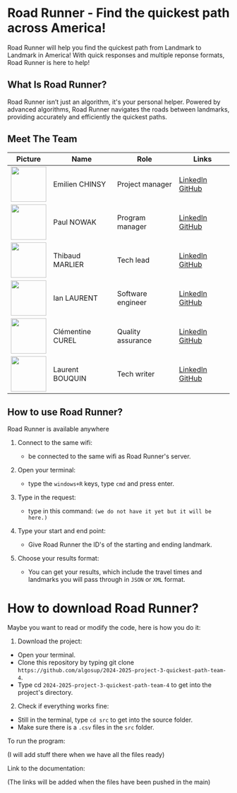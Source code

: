# Road Runner - Find the quickest path across America! 

Road Runner will help you find the quickest path from Landmark to Landmark in America! With quick responses and multiple reponse formats, Road Runner is here to help!

## What Is Road Runner?

Road Runner isn’t just an algorithm, it's your personal helper. Powered by advanced algorithms, Road Runner navigates the roads between landmarks, providing accurately and efficiently the quickest paths.

## Meet The Team

<div align="center">

| Picture | Name       | Role               | Links                                                             |
| ----- | --------------- | ------------------------ | ----------------------------------------------------------------- |
| <img src="https://avatars.githubusercontent.com/u/182214919?v=4" width=80> | Emilien CHINSY | Project manager | [LinkedIn](https://www.linkedin.com/in/emilien-chinsy-5a794632b/) [GitHub](https://github.com/EmilienChinsy) |
| <img src="https://avatars.githubusercontent.com/u/91249965?v=4" width=80> | Paul NOWAK | Program manager | [LinkedIn](https://www.linkedin.com/in/paul-nowak-0757a61a7/) [GitHub](https://github.com/PaulNowak36)  |
| <img src="https://avatars.githubusercontent.com/u/146005163?v=4" width=80> | Thibaud MARLIER | Tech lead| [LinkedIn](https://www.linkedin.com/in/thibaudmarlier/) [GitHub](https://github.com/Biohazardyee) |
| <img src="https://avatars.githubusercontent.com/u/146005340?v=4" width=80> | Ian LAURENT | Software engineer | [LinkedIn](https://www.linkedin.com/in/ian-h-laurent/) [GitHub](https://github.com/Ianlaur) |
| <img src="https://avatars.githubusercontent.com/u/78617457?v=4" width=80> | Clémentine CUREL | Quality assurance | [LinkedIn](https://www.linkedin.com/in/clementinecurel/) [GitHub](https://github.com/Clementine951) |
| <img src="https://avatars.githubusercontent.com/u/71769489?v=4" width=80> | Laurent BOUQUIN | Tech writer | [LinkedIn](https://www.linkedin.com/in/laurentb22/) [GitHub](https://github.com/laurentbouquin) |

</div>

## How to use Road Runner?

Road Runner is available anywhere

1. Connect to the same wifi: 
    - be connected to the same wifi as Road Runner's server.

2. Open your terminal: 
    - type the `windows+R` keys, type `cmd` and press enter.

3. Type in the request: 
    - type in this command: `(we do not have it yet but it will be here.)`

4. Type your start and end point:
    - Give Road Runner the ID's of the starting and ending landmark.

5. Choose your results format:
    - You can get your results, which include the travel times and landmarks you will pass through in `JSON` or `XML` format.

# How to download Road Runner?

Maybe you want to read or modify the code, here is how you do it:
1. Download the project:
- Open your terminal.
- Clone this repository by typing git clone `https://github.com/algosup/2024-2025-project-3-quickest-path-team-4`.
- Type cd `2024-2025-project-3-quickest-path-team-4` to get into the project's directory.
2. Check if everything works fine:
- Still in the terminal, type `cd src` to get into the source folder.
- Make sure there is a `.csv` files in the `src` folder.

To run the program:

(I will add stuff there when we have all the files ready)

Link to the documentation:

(The links will be added when the files have been pushed in the main)